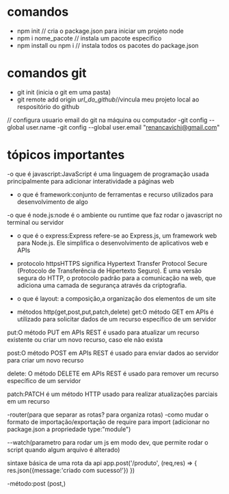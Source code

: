# comandos
- npm init // cria o package.json para iniciar um projeto node
- npm i nome_pacote // instala um pacote especifico
- npm install ou npm i // instala todos os pacotes do package.json


# comandos git
- git init (inicia o git em uma pasta)
- git remote add origin _url_do_github_//vincula meu projeto local ao respositório do github

// configura usuario email do git na máquina ou computador
-git config --global user.name
-git config --global user.email "renancavichi@gmail.com" 


# tópicos importantes
-o que é javascript:JavaScript é uma linguagem de programação usada principalmente para adicionar interatividade a páginas web

- o que é framework:conjunto de ferramentas e recurso utilizados para desenvolvimento de algo

-o que é node.js:node é o ambiente ou runtime que faz rodar o javascript no terminal ou servidor 

- o que é o express:Express refere-se ao Express.js, um framework web para Node.js. Ele simplifica o desenvolvimento de aplicativos web e APIs 

- protocolo httpsHTTPS significa Hypertext Transfer Protocol Secure (Protocolo de Transferência de Hipertexto Seguro). É uma versão segura do HTTP, o protocolo padrão para a comunicação na web, que adiciona uma camada de segurança através da criptografia.

- o que é layout: a composição,a organização dos elementos de um site

- métodos http(get,post,put,patch,delete)
get:O método GET em APIs é utilizado para solicitar dados de um recurso específico de um servidor

put:O método PUT em APIs REST é usado para atualizar um recurso existente ou criar um novo recurso, caso ele não exista

post:O método POST em APIs REST é usado para enviar dados ao servidor para criar um novo recurso

delete: O método DELETE em APIs REST é usado para remover um recurso específico de um servidor

patch:PATCH é um método HTTP usado para realizar atualizações parciais em um recurso

-router(para que separar as rotas?
para organiza rotas)
-como mudar o formato de importação/exportação de require para import
(adicionar no package.json a propriedade type:"module")

--watch(parametro para rodar um js em modo dev, que permite rodar o script quando algum arquivo é alterado)

sintaxe básica de uma rota da api
app.post('/produto', (req,res) => {
    res.json({message:'criado com sucesso!'})
})

-método:post (post,)